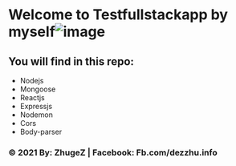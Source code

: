 # Welcome to Testfullstackapp by myself![image](https://user-images.githubusercontent.com/59059054/124748345-32a3bf00-df4d-11eb-9769-24df6e7296d1.png)

## You will find in this repo:
- Nodejs
- Mongoose
- Reactjs
- Expressjs
- Nodemon
- Cors
- Body-parser

### © 2021 By: ZhugeZ | Facebook: Fb.com/dezzhu.info
